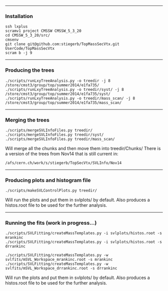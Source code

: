 ------------------------------------------------------
### Installation

```
ssh lxplus
scramv1 project CMSSW CMSSW_5_3_20
cd CMSSW_5_3_20/src/
cmsenv
git clone git@github.com:stiegerb/TopMassSecVtx.git UserCode/TopMassSecVtx
scram b -j 9
```

------------------------------------------------------
### Producing the trees

```
./scripts/runLxyTreeAnalysis.py -o treedir -j 8 /store/cmst3/group/top/summer2014/e1fa735/
./scripts/runLxyTreeAnalysis.py -o treedir/syst/ -j 8 /store/cmst3/group/top/summer2014/e1fa735/syst/
./scripts/runLxyTreeAnalysis.py -o treedir/mass_scan/ -j 8 /store/cmst3/group/top/summer2014/e1fa735/mass_scan/

```

------------------------------------------------------
### Merging the trees

```
./scripts/mergeSVLInfoFiles.py treedir/
./scripts/mergeSVLInfoFiles.py treedir/syst/
./scripts/mergeSVLInfoFiles.py treedir/mass_scan/

```
Will merge all the chunks and then move them into treedir/Chunks/
There is a version of the trees from Nov14 that is still current in:
```
/afs/cern.ch/work/s/stiegerb/TopSecVtx/SVLInfo/Nov14
```

------------------------------------------------------
### Producing plots and histogram file

```
./scripts/makeSVLControlPlots.py treedir/

```
Will run the plots and put them in svlplots/ by default. Also produces a histos.root file to be used for the further analysis.


------------------------------------------------------
### Running the fits (work in progress...)

```
./scripts/SVLFitting/createMassTemplates.py -i svlplots/histos.root -s mrankinc
./scripts/SVLFitting/createMassTemplates.py -i svlplots/histos.root -s drrankinc

./scripts/SVLFitting/createMassTemplates.py -w svlfits/mSVL_Workspace_mrankinc.root -s mrankinc
./scripts/SVLFitting/createMassTemplates.py -w svlfits/mSVL_Workspace_drrankinc.root -s drrankinc

```
Will run the plots and put them in svlplots/ by default. Also produces a histos.root file to be used for the further analysis.

